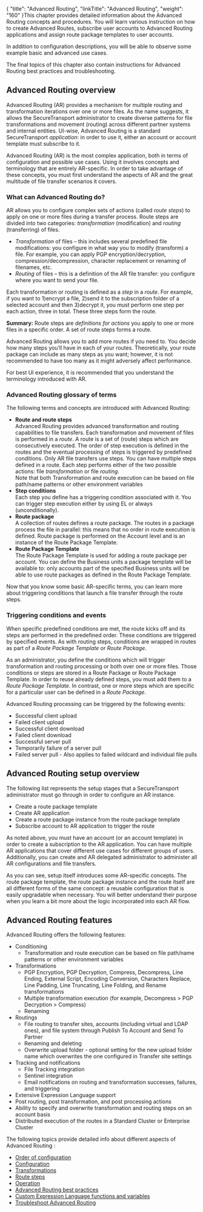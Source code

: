 {
    "title": "Advanced Routing",
    "linkTitle": "Advanced Routing",
    "weight": "160"
}This chapter provides detailed information about the <span class="mc-variable my_project_variables.Advanced_Routing variable">Advanced Routing</span> concepts and procedures. You will learn various instruction on how to create Advanced Routes, subscribe user accounts to <span class="mc-variable my_project_variables.Advanced_Routing variable">Advanced Routing</span> applications and assign route package templates to user accounts.

In addition to configuration descriptions, you will be able to observe some example basic and advanced use cases.

The final topics of this chapter also contain instructions for <span class="mc-variable my_project_variables.Advanced_Routing variable">Advanced Routing</span> best practices and troubleshooting.

## <span class="mc-variable my_project_variables.Advanced_Routing variable">Advanced Routing</span> overview

Advanced Routing (AR) provides a mechanism for multiple routing and transformation iterations over one or more files. As the name suggests, it allows the <span class="mc-variable axway_variables.Component_Short_Name variable">SecureTransport</span> administrator to create diverse patterns for file transformations and movement (routing) across different partner systems and internal entities. UI-wise, Advanced Routing is a standard SecureTransport *application*: in order to use it, either an account or account template must subscribe to it.

Advanced Routing (AR) is the most complex application, both in terms of configuration and possible use cases. Using it involves concepts and terminology that are entirely AR-specific. In order to take advantage of these concepts, you must first understand the aspects of AR and the great multitude of file transfer scenarios it covers.

### What can Advanced Routing do?

AR allows you to configure complex sets of actions (called *route steps*) to apply on one or more files during a transfer process. Route steps are divided into two categories: *transformation* (modification) and *routing* (transferring) of files.

-   *Transformation* of files – this includes several predefined file modifications: you configure in what way you to modify (transform) a file. For example, you can apply PGP encryption/decryption, compression/decompression, character replacement or renaming of filenames, etc.
-   *Routing* of files – this is a definition of the AR file transfer: you configure where you want to send your file.

Each transformation or routing is defined as a *step* in a *route*. For example, if you want to 1)encrypt a file, 2)send it to the subscription folder of a selected account and then 3)decrypt it, you must perform one step per each action, three in total. These three steps form the route.

**Summary:** Route steps are *definitions for actions* you apply to one or more files in a specific order. A set of route steps forms a route.

<span class="mc-variable my_project_variables.Advanced_Routing variable">Advanced Routing</span> allows you to add more routes if you need to. You decide how many steps you’ll have in each of your routes. Theoretically, your route package can include as many steps as you want; however, it is not recommended to have too many as it might adversely affect performance.

For best UI experience, it is recommended that you understand the terminology introduced with AR.

### <span class="mc-variable my_project_variables.Advanced_Routing variable">Advanced Routing</span> glossary of terms

The following terms and concepts are introduced with <span class="mc-variable my_project_variables.Advanced_Routing variable">Advanced Routing</span>:

-   **Route and route steps**  
    Advanced Routing provides advanced transformation and routing capabilities to file transfers. Each transformation and movement of files is performed in a *route*. A route is a set of (route) steps which are consecutively executed. The order of step execution is defined in the routes and the eventual processing of steps is triggered by predefined conditions. Only AR file transfers use steps. You can have multiple steps defined in a route. Each step performs either of the two possible actions: file *transformation* or file *routing*.  
    Note that both Transformation and route execution can be based on file path/name patterns or other environment variables
-   **Step conditions**  
    Each step you define has a triggering condition associated with it. You can trigger step execution either by using EL or always (unconditionally).
-   **Route package**  
    A collection of routes defines a route package. The routes in a package process the file in parallel: this means that no order in route execution is defined. Route package is performed on the Account level and is an instance of the Route Package Template.
-   **Route Package Template**  
    The Route Package Template is used for adding a route package per account. You can define the Business units a package template will be available to: only accounts part of the specified Business units will be able to use route packages as defined in the Route Package Template.

Now that you know some basic AR-specific terms, you can learn more about triggering conditions that launch a file transfer through the route steps.

### Triggering conditions and events

When specific predefined conditions are met, the route kicks off and its steps are performed in the predefined order. These conditions are triggered by specified events. As with routing steps, conditions are wrapped in routes as part of a *Route Package Template* or *Route Package*.

As an administrator, you define the conditions which will trigger transformation and routing processing or both over one or more files. Those conditions or steps are stored in a Route Package or Route Package Template. In order to reuse already defined steps, you must add them to a *Route Package Template*. In contrast, one or more steps which are specific for a particular user can be defined in a *Route Package*.

<span class="mc-variable my_project_variables.Advanced_Routing variable">Advanced Routing</span> processing can be triggered by the following events:

-   Successful client upload
-   Failed client upload
-   Successful client download
-   Failed client download
-   Successful server pull
-   Temporarily failure of a server pull
-   Failed server pull - Also applies to failed wildcard and individual file pulls

## <span class="mc-variable my_project_variables.Advanced_Routing variable">Advanced Routing</span> setup overview

The following list represents the setup stages that a SecureTransport administrator must go through in order to configure an AR instance.

-   Create a route package template
-   Create AR application
-   Create a route package instance from the route package template
-   Subscribe account to AR application to trigger the route

As noted above, you must have an account (or an account template) in order to create a subscription to the AR application. You can have multiple AR applications that cover different use cases for different groups of users. Additionally, you can create and AR delegated administrator to administer all AR configurations and file transfers.

As you can see, setup itself introduces some AR-specific concepts. The route package template, the route package instance and the route itself are all different forms of the same concept: a reusable configuration that is easily upgradable when necessary. You will better understand their purpose when you learn a bit more about the logic incorporated into each AR flow.

## <span class="mc-variable my_project_variables.Advanced_Routing variable">Advanced Routing</span> features

<span class="mc-variable my_project_variables.Advanced_Routing variable">Advanced Routing</span> offers the following features:

-   Conditioning
    -   Transformation and route execution can be based on file path/name patterns or other environment variables
-   Transformations
    -   PGP Encryption, PGP Decryption, Compress, Decompress, Line Ending, External Script, Encoding Conversion, Characters Replace, Line Padding, Line Truncating, Line Folding, and Rename transformations
    -   Multiple transformation execution (for example, Decompress > PGP Decryption > Compress)
    -   Renaming
-   Routings
    -   File routing to transfer sites, accounts (including virtual and LDAP ones), and file system through Publish To Account and Send To Partner
    -   Renaming and deleting
    -   Overwrite upload folder - optional setting for the new upload folder name which overwrites the one configured in Transfer site settings
-   Tracking and notifications
    -   File Tracking integration
    -   Sentinel integration
    -   Email notifications on routing and transformation successes, failures, and triggering
-   Extensive Expression Language support
-   Post routing, post transformation, and post processing actions 
-   Ability to specify and overwrite transformation and routing steps on an account basis
-   Distributed execution of the routes in a Standard Cluster or Enterprise Cluster

The following topics provide detailed info about different aspects of <span class="mc-variable my_project_variables.Advanced_Routing variable">Advanced Routing</span> :

-   <a href="c_st_order_of_configuration" class="MCXref xref">Order of configuration</a>
-   <a href="c_st_configuration" class="MCXref xref">Configuration</a>
-   <a href="c_st_route_step_transformations" class="MCXref xref">Transformations</a>
-   <a href="c_st_route_steps" class="MCXref xref">Route steps</a>
-   <a href="c_st_operation" class="MCXref xref">Operation</a>
-   <a href="c_st_advanced_routing_best_practices" class="MCXref xref">Advanced Routing best practices</a>
-   <a href="r_st_custom_el_functions_variables" class="MCXref xref">Custom Expression Language functions and variables</a>
-   <a href="c_st_troubleshooting" class="MCXref xref">Troubleshoot Advanced Routing</a>

